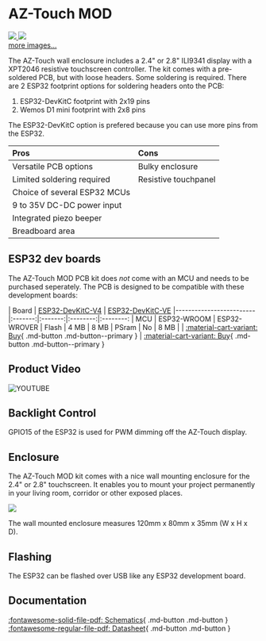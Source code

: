 # AZ-Touch MOD

<div class="row justify-content-center">
        <a href="https://cdn.shopify.com/s/files/1/1509/1638/products/1.Main_ArduiTouch_1x_5a91fd6e-d707-48a1-bbae-31d001aaf76a_600x.jpg" data-toggle="lightbox" data-gallery="example-gallery" class="col-sm-6" data-title="AZ-Touch wall enclosure set with 2.4&quot; touchscreen" data-footer="Copyright az-delivery.de">
            <img src="https://cdn.shopify.com/s/files/1/1509/1638/products/1.Main_ArduiTouch_1x_5a91fd6e-d707-48a1-bbae-31d001aaf76a_600x.jpg" class="img-fluid">
        </a>
        <a href="https://cdn.shopify.com/s/files/1/1509/1638/products/1.main_600x.jpg" data-toggle="lightbox" data-gallery="example-gallery" class="col-sm-6" data-title="AZ-Touch wall enclosure set with 2.8&quot; touchscreen" data-footer="Copyright az-delivery.de">
            <img src="https://cdn.shopify.com/s/files/1/1509/1638/products/1.main_600x.jpg" class="img-fluid">
        </a>
</div>
<div>
        <a href="https://cdn.shopify.com/s/files/1/1509/1638/files/PXL_20201030_154855590_600x600.jpg" data-toggle="lightbox" data-gallery="example-gallery" rel="lightbox[work]" data-title="AZ-Touch Top PCB with headers" data-footer="Copyright az-delivery.de">more images...</a>
        <a href="https://cdn.shopify.com/s/files/1/1509/1638/files/PXL_20201030_155709352_600x600.jpg" data-toggle="lightbox" data-gallery="example-gallery" rel="lightbox[vacation]" data-title="AZ-Touch Bottom PCB with MCU" data-footer="Copyright az-delivery.de"></a>
        <a href="https://cdn.shopify.com/s/files/1/1509/1638/files/PXL_20201030_155641315_600x600.jpg" data-toggle="lightbox" data-gallery="example-gallery" rel="lightbox[vacation]" data-title="AZ-Touch PCB Side View" data-footer="Copyright az-delivery.de"></a>
        <a href="https://cdn.shopify.com/s/files/1/1509/1638/products/Web04_600x.jpg" data-toggle="lightbox" data-gallery="example-gallery" rel="lightbox[vacation]" data-title="Assembled AZ-Touch PCB" data-footer="Copyright az-delivery.de"></a>
</div>

The AZ-Touch wall enclosure includes a 2.4" or 2.8" ILI9341 display with a XPT2046 resistive touchscreen controller.
The kit comes with a pre-soldered PCB, but with loose headers. Some soldering is required.
There are 2 ESP32 footprint options for soldering headers onto the PCB:

1. ESP32-DevKitC footprint with 2x19 pins
2. Wemos D1 mini footprint with 2x8 pins

The ESP32-DevKitC option is prefered because you can use more pins from the ESP32.

| Pros                         | Cons
|:-----                        |:----
| Versatile PCB options        | Bulky enclosure
| Limited soldering required   | Resistive touchpanel
| Choice of several ESP32 MCUs
| 9 to 35V DC-DC power input
| Integrated piezo beeper
| Breadboard area


## ESP32 dev boards

The AZ-Touch MOD PCB kit does *not* come with an MCU and needs to be purchased seperately.
The PCB is designed to be compatible with these development boards:

| Board                   | [ESP32-DevKitC-V4][3] | [ESP32-DevKitC-VE][4]
|-------------------------|:-------:|:-------:|:--------:|:--------:
| MCU                     | ESP32-WROOM | ESP32-WROVER
| Flash                   | 4 MB | 8 MB
| PSram                   | No      | 8 MB
| | [:material-cart-variant: Buy][3]{ .md-button .md-button--primary } | [:material-cart-variant: Buy][4]{ .md-button .md-button--primary }


## Product Video

![YOUTUBE](JvdXCSyFyOA)


## Backlight Control

GPIO15 of the ESP32 is used for PWM dimming off the AZ-Touch display.


## Enclosure

The AZ-Touch MOD kit comes with a nice wall mounting enclosure for the 2.4&quot; or 2.8&quot; touchscreen.
It enables you to mount your project permanently in your living room, corridor or other exposed places. 

<div class="row justify-content-center">
        <a href="../../assets/images/devices/arduitouch-contents.jpg" data-toggle="lightbox" data-gallery="example-gallery" class="col-sm-6" data-title="AZ-Touch MOD Contents" data-footer="Copyright az-delivery.de, All Rights Reserved">
            <img src="../../assets/images/devices/arduitouch-contents.jpg" class="img-fluid">
        </a>
</div>

The wall mounted enclosure measures 120mm x 80mm x 35mm (W x H x D).


## Flashing

The ESP32 can be flashed over USB like any ESP32 development board.


## Documentation

[:fontawesome-solid-file-pdf: Schematics][6]{ .md-button .md-button } &nbsp;
[:fontawesome-regular-file-pdf: Datasheet][7]{ .md-button .md-button }



[3]: https://www.az-delivery.de/nl/products/esp-32-dev-kit-c-v4
[4]: https://www.amazon.com/Espressif-ESP32-DevKitC-VE-Development-Board/dp/B087TNPQCV
[6]: https://www.hwhardsoft.de/app/download/11868165697/AZ-Touch+MOD+schematic+V01-03-01.pdf
[7]: https://www.hwhardsoft.de/app/download/11868164297/Datasheet+AZ-Touch+MOD+Rev+B.pdf